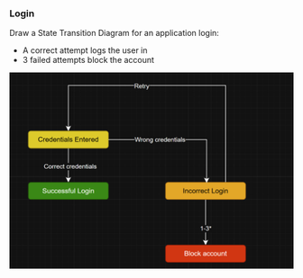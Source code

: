 ### Login
Draw a State Transition Diagram for an application login:

- A correct attempt logs the user in
- 3 failed attempts block the account

<img src="/Lesson03/Solutions/imgs/Login.png" alt="img" width="900"/>